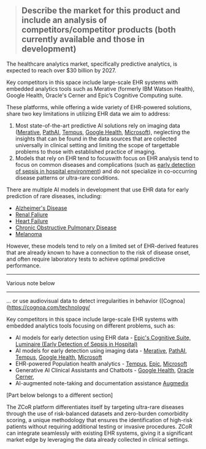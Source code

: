 > ## Describe the market for this product and include an analysis of competitors/competitor products (both currently available and those in development)

The healthcare analytics market, specifically predictive analytics, is expected to reach over $30 billion by 2027. 

Key competitors in this space include large-scale EHR systems with embedded analytics tools such as Merative (formerly IBM Watson Health), Google Health, Oracle's Cerner and Epic’s Cognitive Computing suite. 

These platforms, while offering a wide variety of EHR-powered solutions, share two key limitations in utilizing EHR data we aim to address:

1. Most state-of-the-art predictive AI solutions rely on imaging data ([Merative](https://www.merative.com/content/dam/merative/documents/ebook/achieving-the-benefits-of-ai.pdf), [PathAI](https://www.pathai.com/), [Tempus](https://www.tempus.com/radiology/), [Google Health](https://health.google/health-research/imaging-and-diagnostics/), [Microsoft](https://www.microsoft.com/en-us/research/project/ai-for-health/)), neglecting the insights that can be found in the data sources that are collected universally in clinical setting and limiting the scope of targettable problems to those with established practice of imaging. 
2. Models that rely on EHR tend to focuswith focus on EHR analysis tend to focus on common diseases and complications (such as [early detection of sepsis in hospital environment](https://www.mayoclinicplatform.org/2024/05/02/using-ai-to-predict-the-onset-of-sepsis)) and do not specialize in co-occurring disease patterns or ultra-rare conditions.

There are multiple AI models in development that use EHR data for early prediction of rare diseases, including:

* [Alzheimer's Disease](https://www.nature.com/articles/s43587-024-00573-8#MOESM3)
* [Renal Faliure](https://www.sciencedirect.com/science/article/pii/S2214579621000514#fg0050) 
* [Heart Failure](https://journals.plos.org/plosone/article?id=10.1371/journal.pone.0260885) 
* [Chronic Obstructive Pulmonary Disease](https://peerj.com/articles/16950/) 
* [Melanoma](https://www.medrxiv.org/content/10.1101/2024.07.26.24311080v1)


However, these models tend to rely on a limited set of EHR-derived features that are already known to have a connection to the risk of disease onset, and often require laboratory tests to achieve optimal predictive performance.

***
Various note below
***

...   or use audiovisual data to detect irregularities in behavior ([Cognoa](https://cognoa.com/technology/

Key competitors in this space include large-scale EHR systems with embedded analytics tools focusing on different problems, such as:

* AI models for early detection using EHR data - [Epic's Cognitive Suite, Luminaire (Early Detection of Sepsis in Hospital)](https://www.mayoclinicplatform.org/2024/05/02/using-ai-to-predict-the-onset-of-sepsis/)
* AI models for early detection using imaging data - [Merative](https://www.merative.com/content/dam/merative/documents/ebook/achieving-the-benefits-of-ai.pdf), [PathAI](https://www.pathai.com/), [Tempus](https://www.tempus.com/radiology/), [Google Health](https://health.google/health-research/imaging-and-diagnostics/), [Microsoft](https://www.microsoft.com/en-us/research/project/ai-for-health/)
* EHR-powered Population health analytics - [Tempus](https://www.tempus.com/life-sciences/lens/), [Epic](https://www.epic.com/software/ai/), [Microsoft](https://www.microsoft.com/en-us/research/project/ai-for-health/)
* Generative AI Clinical Assistants and Chatbots - [Google Health](https://sites.research.google/med-palm/), [Oracle Cerner](https://www.oracle.com/news/announcement/ai-powered-oracle-clinical-digital-assistant-transforms-interactions-between-practitioners-and-patients-2024-06-24/), 
* AI-augmented note-taking and documentation assistance [Augmedix](https://www.augmedix.com/)



[Part below belongs to a different section]

The ZCoR platform differentiates itself by targeting ultra-rare diseases through the use of risk-balanced datasets and zero-burden comorbidity scoring, a unique methodology that ensures the identification of high-risk patients without requiring additional testing or invasive procedures. ZCoR can integrate seamlessly with existing EHR systems, giving it a significant market edge by leveraging the data already collected in clinical settings.
